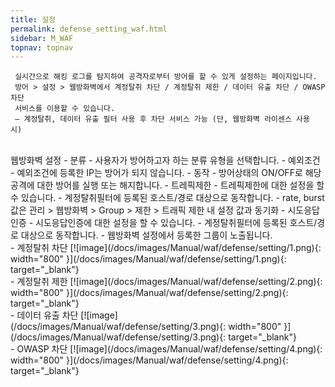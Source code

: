 ```yaml
---
title: 설정
permalink: defense_setting_waf.html
sidebar: M_WAF
topnav: topnav
---
```


     실시간으로 해킹 로그를 탐지하여 공격자로부터 방어를 할 수 있게 설정하는 페이지입니다.
     방어 > 설정 > 웹방화벽에서 계정탈취 차단 / 계정탈취 제한 / 데이터 유출 차단 / OWASP 차단
     서비스를 이용할 수 있습니다.
     – 계정탈취, 데이터 유출 필터 사용 후 차단 서비스 가능 (단, 웹방화벽 라이센스 사용 시)

<br />
웹방화벽 설정
- 분류
    - 사용자가 방어하고자 하는 분류 유형을 선택합니다.
- 예외조건
    - 예외조건에 등록한 IP는 방어가 되지 않습니다.
- 동작
    - 방어상태의 ON/OFF로 해당 공격에 대한 방어를 실행 또는 해지합니다.
- 트레픽제한
    - 트레픽제한에 대한 설정을 할 수 있습니다.
    - 계정탈취필터에 등록된 호스트/경로 대상으로 동작합니다.
    - rate, burst 값은 관리 > 웹방화벽 > Group > 제한 > 트래픽 제한 내 설정 값과 동기화
- 시도응답인증
    - 시도응답인증에 대한 설정을 할 수 있습니다.
    - 계정탈취필터에 등록된 호스트/경로 대상으로 동작합니다.
    - 웹방화벽 설정에서 등록한 그룹이 노출됩니다.

<br />
- 계정탈취 차단   
[![image](/docs/images/Manual/waf/defense/setting/1.png){: width="800" }](/docs/images/Manual/waf/defense/setting/1.png){: target="_blank"}

<br />
- 계정탈취 제한   
[![image](/docs/images/Manual/waf/defense/setting/2.png){: width="800" }](/docs/images/Manual/waf/defense/setting/2.png){: target="_blank"}

<br />
- 데이터 유출 차단   
[![image](/docs/images/Manual/waf/defense/setting/3.png){: width="800" }](/docs/images/Manual/waf/defense/setting/3.png){: target="_blank"}

<br />
- OWASP 차단   
[![image](/docs/images/Manual/waf/defense/setting/4.png){: width="800" }](/docs/images/Manual/waf/defense/setting/4.png){: target="_blank"}

